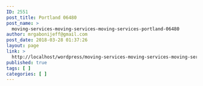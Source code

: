 ```yaml
---
ID: 2551
post_title: Portland 06480
post_name: >
  moving-services-moving-services-moving-services-portland-06480
author: mrgabonijeff@gmail.com
post_date: 2018-03-28 01:37:26
layout: page
link: >
  http://localhost/wordpress/moving-services-moving-services-moving-services-portland-06480/
published: true
tags: [ ]
categories: [ ]
---
```

